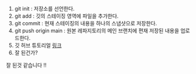 1. git init : 저장소를 선언한다.
2. git add : 깃의 스테이징 영역에 파일을 추가한다.
3. git commit : 현재 스테이징의 내용을 하나의 스냅샷으로 저장한다.
4. git push origin main : 원본 레파지토리의 메인 브랜치에 편재 저장된 내용을 업로드한다.
5. 깃 허브 튜토리얼 [링크](https://github.com/KennethanCeyer/tutorial-git)
6. 잘 된건가?

잘 된것 같습니다 !!